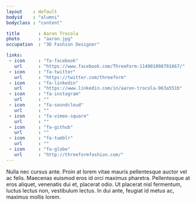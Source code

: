 ```yaml
---
layout    : default
bodyid    : "alumni"
bodyclass : "content"

title       : Aaron Trocola
photo       : "aaron.jpg"
occupation  : "3D Fashion Designer"

links:
 - icon     : "fa-facebook"
   url      : "https://www.facebook.com/ThreeForm-114001098701667/"
 - icon     : "fa-twitter"
   url      : "https://twitter.com/threeform"
 - icon     : "fa-linkedin"
   url      : "https://www.linkedin.com/in/aaron-trocola-963a551b"
 - icon     : "fa-instagram"
   url      : ""
 - icon     : "fa-soundcloud"
   url      : ""
 - icon     : "fa-vimeo-square"
   url      : ""
 - icon     : "fa-github"
   url      : ""
 - icon     : "fa-tumblr"
   url      : ""
 - icon     : "fa-globe"
   url      : "http://threeformfashion.com/"
---
```


Nulla nec cursus ante. Proin at lorem vitae mauris pellentesque auctor vel ac felis. Maecenas euismod eros id orci maximus pharetra. Pellentesque at eros aliquet, venenatis dui et, placerat odio. Ut placerat nisl fermentum, luctus lectus non, vestibulum lectus. In dui ante, feugiat id metus ac, maximus mollis lorem.